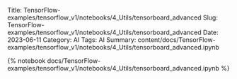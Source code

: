 Title: TensorFlow-examples/tensorflow_v1/notebooks/4_Utils/tensorboard_advanced
Slug: TensorFlow-examples/tensorflow_v1/notebooks/4_Utils/tensorboard_advanced
Date: 2023-06-11
Category: AI
Tags: AI
Summary: content/docs/TensorFlow-examples/tensorflow_v1/notebooks/4_Utils/tensorboard_advanced.ipynb

{% notebook docs/TensorFlow-examples/tensorflow_v1/notebooks/4_Utils/tensorboard_advanced.ipynb %}